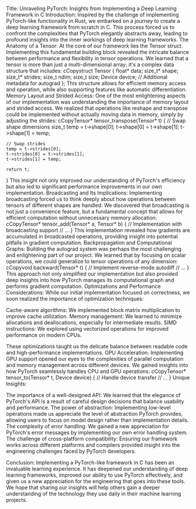 Title: Unraveling PyTorch: Insights from Implementing a Deep Learning Framework in C
Introduction:
Inspired by the challenge of implementing PyTorch-like functionality in Rust, we embarked on a journey to create a deep learning framework from scratch in C. This process forced us to confront the complexities that PyTorch elegantly abstracts away, leading to profound insights into the inner workings of deep learning frameworks.
The Anatomy of a Tensor:
At the core of our framework lies the Tensor struct. Implementing this fundamental building block revealed the intricate balance between performance and flexibility in tensor operations. We learned that a tensor is more than just a multi-dimensional array; it's a complex data structure that includes:
cCopystruct Tensor {
    float* data;
    size_t* shape;
    size_t* strides;
    size_t ndim;
    size_t size;
    Device device;
    // Additional metadata for autograd
};
This structure allows for efficient memory access and operation, while also supporting features like automatic differentiation.
Memory Layout and Strided Access:
One of the most enlightening aspects of our implementation was understanding the importance of memory layout and strided access. We realized that operations like reshape and transpose could be implemented without actually moving data in memory, simply by adjusting the strides:
cCopyTensor* tensor_transpose(Tensor* t) {
    // Swap shape dimensions
    size_t temp = t->shape[0];
    t->shape[0] = t->shape[1];
    t->shape[1] = temp;

    // Swap strides
    temp = t->strides[0];
    t->strides[0] = t->strides[1];
    t->strides[1] = temp;

    return t;
}
This insight not only improved our understanding of PyTorch's efficiency but also led to significant performance improvements in our own implementation.
Broadcasting and Its Implications:
Implementing broadcasting forced us to think deeply about how operations between tensors of different shapes are handled. We discovered that broadcasting is not just a convenience feature, but a fundamental concept that allows for efficient computation without unnecessary memory allocation:
cCopyTensor* tensor_add(Tensor* a, Tensor* b) {
    // Implementation with broadcasting support
    // ...
}
This implementation revealed how gradients are accumulated in broadcasted operations, providing insight into potential pitfalls in gradient computation.
Backpropagation and Computational Graphs:
Building the autograd system was perhaps the most challenging and enlightening part of our project. We learned that by focusing on scalar operations, we could generalize to tensor operations of any dimension:
cCopyvoid backward(Tensor* t) {
    // Implement reverse-mode autodiff
    // ...
}
This approach not only simplified our implementation but also provided deep insights into how PyTorch manages its computational graph and performs gradient computation.
Optimizations and Performance Considerations:
While our initial implementation focused on correctness, we soon realized the importance of optimization techniques:

Cache-aware algorithms: We implemented block matrix multiplication to improve cache utilization.
Memory management: We learned to minimize allocations and deallocations, especially for intermediate results.
SIMD instructions: We explored using vectorized operations for improved performance on modern CPUs.

These optimizations taught us the delicate balance between readable code and high-performance implementations.
GPU Acceleration:
Implementing GPU support opened our eyes to the complexities of parallel computation and memory management across different devices. We gained insights into how PyTorch seamlessly handles CPU and GPU operations:
cCopyTensor* tensor_to(Tensor* t, Device device) {
    // Handle device transfer
    // ...
}
Unique Insights:

The importance of a well-designed API: We learned that the elegance of PyTorch's API is a result of careful design decisions that balance usability and performance.
The power of abstraction: Implementing low-level operations made us appreciate the level of abstraction PyTorch provides, allowing users to focus on model design rather than implementation details.
The complexity of error handling: We gained a new appreciation for PyTorch's error messages by implementing our own error handling system.
The challenge of cross-platform compatibility: Ensuring our framework works across different platforms and compilers provided insight into the engineering challenges faced by PyTorch developers.

Conclusion:
Implementing a PyTorch-like framework in C has been an invaluable learning experience. It has deepened our understanding of deep learning frameworks, improved our ability to use PyTorch effectively, and given us a new appreciation for the engineering that goes into these tools. We hope that sharing our insights will help others gain a deeper understanding of the technology they use daily in their machine learning projects.